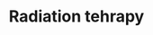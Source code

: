 ---
layout: category
title: Radiation tehrapy
layout: category
permalink: /categories/Rad/
taxonomy: Rad
author_profile: true
entries_layout: grid
---